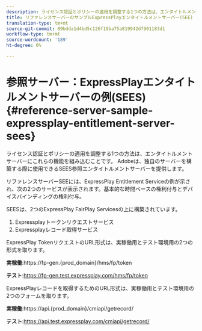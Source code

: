 ```yaml
---
description: ライセンス認証とポリシーの適用を調整する1つの方法は、エンタイトルメントサーバーにこれらの機能を組み込むことです。 Adobeは、独自のサーバーを構築する際に使用できるSEES参照エンタイトルメントサーバーを提供します。
title: リファレンスサーバーのサンプルExpressPlayエンタイトルメントサーバー(SEE)
translation-type: tm+mt
source-git-commit: 89bdda1d4bd5c126f19ba75a819942df901183d1
workflow-type: tm+mt
source-wordcount: '189'
ht-degree: 0%

---
```



# 参照サーバー：ExpressPlayエンタイトルメントサーバーの例(SEES) {#reference-server-sample-expressplay-entitlement-server-sees}

ライセンス認証とポリシーの適用を調整する1つの方法は、エンタイトルメントサーバーにこれらの機能を組み込むことです。 Adobeは、独自のサーバーを構築する際に使用できるSEES参照エンタイトルメントサーバーを提供します。

リファレンスサーバーSEEには、ExpressPlay Entitlement Serviceの例が示され、次の2つのサービスが表示されます。基本的な時間ベースの権利付与とデバイスバインディングの権利付与。

SEESは、2つのExpressPlay FairPlay Servicesの上に構築されています。

1. Expressplayトークンリクエストサービス
1. Expressplayレコード取得サービス

ExpressPlay TokenリクエストのURL形式は、実稼働用とテスト環境用の2つの形式を取ります。

**実稼働**:<span></span>https://fp-gen.{prod_domain}/hms/fp/token

**テスト**:<span></span>https://fp-gen.test.expressplay.com/hms/fp/token

ExpressPlayレコードを取得するためのURL形式は、実稼働用とテスト環境用の2つのフォームを取ります。

**実稼働**:<span></span>https://api.{prod_domain}/cmiapi/getrecord/

**テスト**:<span></span>https://api.test.expressplay.com/cmiapi/getrecord/

